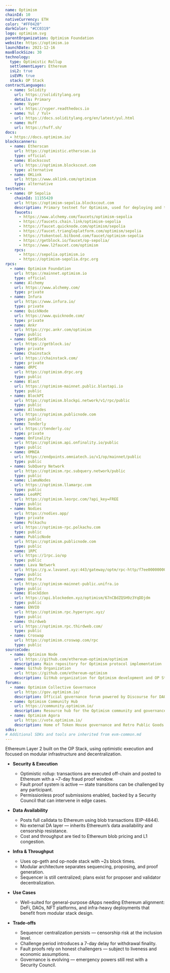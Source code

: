 ```yaml
---
name: Optimism
chainId: 10
nativeCurrency: ETH
color: "#FF0420"
darkColor: "#CC0319"
logo: optimism.svg
parentOrganization: Optimism Foundation
website: https://optimism.io
launchDate: 2021-12-16
maxBlockSize: 30
technology:
  type: Optimistic Rollup
  settlementLayer: Ethereum
  isL2: true
  isEVM: true
  stack: OP Stack
contractLanguages:
  - name: Solidity
    url: https://soliditylang.org
    details: Primary
  - name: Vyper
    url: https://vyper.readthedocs.io
  - name: Yul / Yul+
    url: https://docs.soliditylang.org/en/latest/yul.html
  - name: Huff
    url: https://huff.sh/
docs:
  - https://docs.optimism.io/
blockscanners:
  - name: Etherscan
    url: https://optimistic.etherscan.io
    type: official
  - name: Blockscout
    url: https://optimism.blockscout.com
    type: alternative
  - name: OKLink
    url: https://www.oklink.com/optimism
    type: alternative
testnets:
  - name: OP Sepolia
    chainId: 11155420
    url: https://optimism-sepolia.blockscout.com
    description: Primary testnet for Optimism, used for deploying and testing applications on the Optimism Layer 2 network.
    faucets:
      - https://www.alchemy.com/faucets/optimism-sepolia
      - https://faucets.chain.link/optimism-sepolia
      - https://faucet.quicknode.com/optimism/sepolia
      - https://faucet.triangleplatform.com/optimism/sepolia
      - https://tokentool.bitbond.com/faucet/optimism-sepolia
      - https://getblock.io/faucet/op-sepolia/
      - https://www.l2faucet.com/optimism
    rpcs:
      - https://sepolia.optimism.io
      - https://optimism-sepolia.drpc.org
rpcs:
  - name: Optimism Foundation
    url: https://mainnet.optimism.io
    type: official
  - name: Alchemy
    url: https://www.alchemy.com/
    type: private
  - name: Infura
    url: https://www.infura.io/
    type: private
  - name: QuickNode
    url: https://www.quicknode.com/
    type: private
  - name: Ankr
    url: https://rpc.ankr.com/optimism
    type: public
  - name: GetBlock
    url: https://getblock.io/
    type: private
  - name: Chainstack
    url: https://chainstack.com/
    type: private
  - name: dRPC
    url: https://optimism.drpc.org
    type: public
  - name: Blast
    url: https://optimism-mainnet.public.blastapi.io
    type: public
  - name: BlockPI
    url: https://optimism.blockpi.network/v1/rpc/public
    type: public
  - name: Allnodes
    url: https://optimism.publicnode.com
    type: public
  - name: Tenderly
    url: https://tenderly.co/
    type: private
  - name: OnFinality
    url: https://optimism.api.onfinality.io/public
    type: public
  - name: OMNIA
    url: https://endpoints.omniatech.io/v1/op/mainnet/public
    type: public
  - name: SubQuery Network
    url: https://optimism.rpc.subquery.network/public
    type: public
  - name: LlamaNodes
    url: https://optimism.llamarpc.com
    type: public
  - name: LeoRPC
    url: https://optimism.leorpc.com/?api_key=FREE
    type: public
  - name: Nodies
    url: https://nodies.app/
    type: private
  - name: Polkachu
    url: https://optimism-rpc.polkachu.com
    type: public
  - name: PublicNode
    url: https://optimism.publicnode.com
    type: public
  - name: 1RPC
    url: https://1rpc.io/op
    type: public
  - name: Lava Network
    url: https://g.w.lavanet.xyz:443/gateway/optm/rpc-http/f7ee0000000000000000000000000000
    type: public
  - name: Unifra
    url: https://optimism-mainnet-public.unifra.io
    type: public
  - name: BlockEden
    url: https://api.blockeden.xyz/optimism/67nCBdZQSH9z3YqDDjdm
    type: public
  - name: ENVIO
    url: https://optimism.rpc.hypersync.xyz/
    type: public
  - name: thirdweb
    url: https://optimism.rpc.thirdweb.com/
    type: public
  - name: Croswap
    url: https://optimism.croswap.com/rpc
    type: public
sourceCode:
  - name: Optimism Node 
    url: https://github.com/ethereum-optimism/optimism
    description: Main repository for Optimism protocol implementation
  - name: Github Organization
    url: https://github.com/ethereum-optimism
    description: GitHub organization for Optimism development and OP Stack
forums:
  - name: Optimism Collective Governance
    url: https://gov.optimism.io/
    description: Official governance forum powered by Discourse for DAO discussions and proposals
  - name: Optimism Community Hub
    url: https://community.optimism.io/
    description: Resource hub for the Optimism community and governance documentation
  - name: Optimism Agora
    url: https://vote.optimism.io/
    description: Home of Token House governance and Retro Public Goods Funding (RPGF)
sdks:
# Additional SDKs and tools are inherited from evm-common.md
---
```


Ethereum Layer 2 built on the OP Stack, using optimistic execution and focused on modular infrastructure and decentralization.

- **Security & Execution**  
  - Optimistic rollup: transactions are executed off-chain and posted to Ethereum with a ~7-day fraud proof window.  
  - Fault proof system is active — state transitions can be challenged by any participant.  
  - Permissionless proof submissions enabled, backed by a Security Council that can intervene in edge cases.

- **Data Availability**  
  - Posts full calldata to Ethereum using blob transactions (EIP-4844).  
  - No external DA layer — inherits Ethereum’s data availability and censorship resistance.  
  - Cost and throughput are tied to Ethereum blob pricing and L1 congestion.

- **Infra & Throughput**  
  - Uses op-geth and op-node stack with ~2s block times.  
  - Modular architecture separates sequencing, proposing, and proof generation.  
  - Sequencer is still centralized; plans exist for proposer and validator decentralization.

- **Use Cases**  
  - Well-suited for general-purpose dApps needing Ethereum alignment: DeFi, DAOs, NFT platforms, and infra-heavy deployments that benefit from modular stack design.

- **Trade-offs**  
  - Sequencer centralization persists — censorship risk at the inclusion level.  
  - Challenge period introduces a 7-day delay for withdrawal finality.  
  - Fault proofs rely on honest challengers — subject to liveness and economic assumptions.  
  - Governance is evolving — emergency powers still rest with a Security Council.